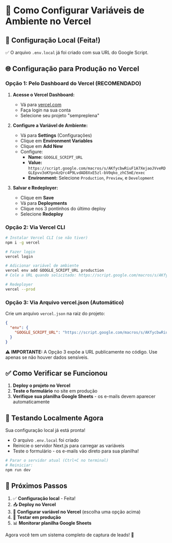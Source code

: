# 🚀 Como Configurar Variáveis de Ambiente no Vercel

## 📝 Configuração Local (Feita!)
✅ O arquivo `.env.local` já foi criado com sua URL do Google Script.

## 🌐 Configuração para Produção no Vercel

### Opção 1: Pelo Dashboard do Vercel (RECOMENDADO)

1. **Acesse o Vercel Dashboard:**
   - Vá para [vercel.com](https://vercel.com)
   - Faça login na sua conta
   - Selecione seu projeto "sempreplena"

2. **Configure a Variável de Ambiente:**
   - Vá para **Settings** (Configurações)
   - Clique em **Environment Variables**
   - Clique em **Add New**
   - Configure:
     - **Name:** `GOOGLE_SCRIPT_URL`
     - **Value:** `https://script.google.com/macros/s/AKfycbwRiuF1A7XejaoJVveRDGLEpvv3oKYpn4zQrc4P9LvdAD8XxE5zl-bV0qko_zhC5mE/exec`
     - **Environment:** Selecione `Production`, `Preview`, e `Development`

3. **Salvar e Redeployer:**
   - Clique em **Save**
   - Vá para **Deployments**
   - Clique nos 3 pontinhos do último deploy
   - Selecione **Redeploy**

### Opção 2: Via Vercel CLI

```bash
# Instalar Vercel CLI (se não tiver)
npm i -g vercel

# Fazer login
vercel login

# Adicionar variável de ambiente
vercel env add GOOGLE_SCRIPT_URL production
# Cole a URL quando solicitado: https://script.google.com/macros/s/AKfycbwRiuF1A7XejaoJVveRDGLEpvv3oKYpn4zQrc4P9LvdAD8XxE5zl-bV0qko_zhC5mE/exec

# Redeployer
vercel --prod
```

### Opção 3: Via Arquivo vercel.json (Automático)

Crie um arquivo `vercel.json` na raiz do projeto:

```json
{
  "env": {
    "GOOGLE_SCRIPT_URL": "https://script.google.com/macros/s/AKfycbwRiuF1A7XejaoJVveRDGLEpvv3oKYpn4zQrc4P9LvdAD8XxE5zl-bV0qko_zhC5mE/exec"
  }
}
```

⚠️ **IMPORTANTE:** A Opção 3 expõe a URL publicamente no código. Use apenas se não houver dados sensíveis.

## ✅ Como Verificar se Funcionou

1. **Deploy o projeto no Vercel**
2. **Teste o formulário** no site em produção
3. **Verifique sua planilha Google Sheets** - os e-mails devem aparecer automaticamente

## 🔧 Testando Localmente Agora

Sua configuração local já está pronta! 
- O arquivo `.env.local` foi criado
- Reinicie o servidor Next.js para carregar as variáveis
- Teste o formulário - os e-mails vão direto para sua planilha!

```bash
# Parar o servidor atual (Ctrl+C no terminal)
# Reiniciar:
npm run dev
```

## 🎯 Próximos Passos

1. ✅ **Configuração local** - Feita!
2. 📤 **Deploy no Vercel** 
3. 🔧 **Configurar variável no Vercel** (escolha uma opção acima)
4. 🧪 **Testar em produção**
5. 📊 **Monitorar planilha Google Sheets**

Agora você tem um sistema completo de captura de leads! 🚀
